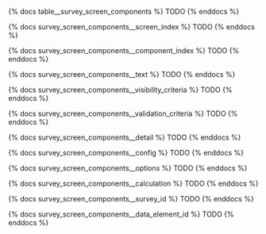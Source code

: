 {% docs table__survey_screen_components %}
TODO
{% enddocs %}

{% docs survey_screen_components__screen_index %}
TODO
{% enddocs %}

{% docs survey_screen_components__component_index %}
TODO
{% enddocs %}

{% docs survey_screen_components__text %}
TODO
{% enddocs %}

{% docs survey_screen_components__visibility_criteria %}
TODO
{% enddocs %}

{% docs survey_screen_components__validation_criteria %}
TODO
{% enddocs %}

{% docs survey_screen_components__detail %}
TODO
{% enddocs %}

{% docs survey_screen_components__config %}
TODO
{% enddocs %}

{% docs survey_screen_components__options %}
TODO
{% enddocs %}

{% docs survey_screen_components__calculation %}
TODO
{% enddocs %}

{% docs survey_screen_components__survey_id %}
TODO
{% enddocs %}

{% docs survey_screen_components__data_element_id %}
TODO
{% enddocs %}
